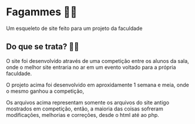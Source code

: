 # Fagammes 👩‍💻 
  Um esqueleto de site feito para um projeto da faculdade
 
 ## Do que se trata? 🤷‍♂️
  O site foi desenvolvido através de uma competição entre os alunos da sala, onde o melhor site entraria no ar em um evento voltado para a própria faculdade.
  <br>
  
  O projeto acima foi desenvolvido em aproxidamente 1 semana e meia, onde o mesmo ganhou a competição,
  <br>
  
  Os arquivos acima representam somente os arquivos do site antigo mostrados em competição, então, a maioria das coisas sofreram modificações, melhorias e correções,
  desde o html até ao php. <br>
  
